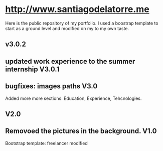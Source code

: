 # http://www.santiagodelatorre.me
Here is the public repository of my portfolio. I used a boostrap template to start as a ground level and modified on my to my own taste.

v3.0.2
--------------------------------
updated work experience to the summer internship
V3.0.1
--------------------------------
bugfixes: images paths
V3.0
--------------------------------
Added more more sections: Education, Experience, Tehcnologies.

V2.0
--------------------------------
Removoed the pictures in the background.
V1.0
--------------------------------
Bootstrap template: freelancer modified